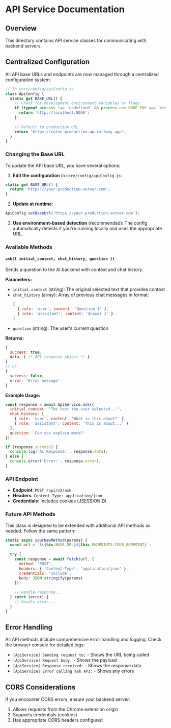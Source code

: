 # API Service Documentation

## Overview
This directory contains API service classes for communicating with backend servers.

## Centralized Configuration

All API base URLs and endpoints are now managed through a centralized configuration system:

```javascript
// In core/config/apiConfig.js
class ApiConfig {
  static get BASE_URL() {
    // Check for development environment variables or flags
    if (typeof process !== 'undefined' && process.env.NODE_ENV === 'development') {
      return 'http://localhost:8000';
    }
    
    // Default to production URL
    return 'https://caten-production.up.railway.app';
  }
}
```

### Changing the Base URL

To update the API base URL, you have several options:

1. **Edit the configuration** in `core/config/apiConfig.js`:
```javascript
static get BASE_URL() {
  return 'https://your-production-server.com';
}
```

2. **Update at runtime**:
```javascript
ApiConfig.setBaseUrl('https://your-production-server.com');
```

3. **Use environment-based detection** (recommended):
The config automatically detects if you're running locally and uses the appropriate URL.

### Available Methods

#### `ask({ initial_context, chat_history, question })`

Sends a question to the AI backend with context and chat history.

**Parameters:**
- `initial_context` (string): The original selected text that provides context
- `chat_history` (array): Array of previous chat messages in format:
  ```javascript
  [
    { role: 'user', content: 'Question 1' },
    { role: 'assistant', content: 'Answer 1' }
  ]
  ```
- `question` (string): The user's current question

**Returns:**
```javascript
{
  success: true,
  data: { /* API response object */ }
}
// or
{
  success: false,
  error: 'Error message'
}
```

**Example Usage:**
```javascript
const response = await ApiService.ask({
  initial_context: "The text the user selected...",
  chat_history: [
    { role: 'user', content: 'What is this about?' },
    { role: 'assistant', content: 'This is about...' }
  ],
  question: 'Can you explain more?'
});

if (response.success) {
  console.log('AI Response:', response.data);
} else {
  console.error('Error:', response.error);
}
```

### API Endpoint

- **Endpoint**: `POST /api/v2/ask`
- **Headers**: `Content-Type: application/json`
- **Credentials**: Includes cookies (JSESSIONID)

### Future API Methods

This class is designed to be extended with additional API methods as needed. Follow the same pattern:

```javascript
static async yourNewMethod(params) {
  const url = `${this.BASE_URL}${this.ENDPOINTS.YOUR_ENDPOINT}`;
  
  try {
    const response = await fetch(url, {
      method: 'POST',
      headers: { 'Content-Type': 'application/json' },
      credentials: 'include',
      body: JSON.stringify(params)
    });
    
    // Handle response...
  } catch (error) {
    // Handle error...
  }
}
```

## Error Handling

All API methods include comprehensive error handling and logging. Check the browser console for detailed logs:
- `[ApiService] Sending request to:` - Shows the URL being called
- `[ApiService] Request body:` - Shows the payload
- `[ApiService] Response received:` - Shows the response data
- `[ApiService] Error calling ask API:` - Shows any errors

## CORS Considerations

If you encounter CORS errors, ensure your backend server:
1. Allows requests from the Chrome extension origin
2. Supports credentials (cookies)
3. Has appropriate CORS headers configured


